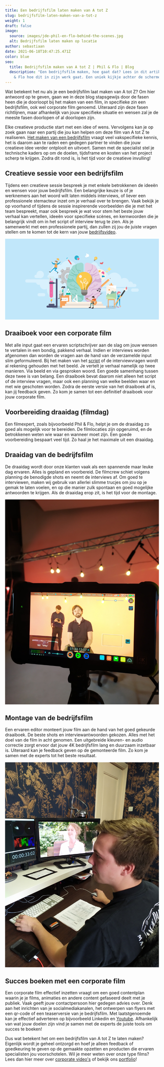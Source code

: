 ```yaml
---
title: Een bedrijfsfilm laten maken van A tot Z
slug: bedrijfsfilm-laten-maken-van-a-tot-z
weight: 1
draft: false
image:
  source: images/jde-phil-en-flo-behind-the-scenes.jpg
  alt: Bedrijfsfilm laten maken op locatie
author: sebastiaan
date: 2021-06-18T10:47:25.471Z
color: blue
seo:
  title: Bedrijfsfilm maken van A tot Z | Phil & Flo | Blog
  description: "Een bedrijfsfilm maken, hoe gaat dat? Lees in dit artikel van Phil
    & Flo hoe dit in zijn werk gaat. Een uniek kijkje achter de schermen. "
---
```

Wat betekent het nu als je een bedrijfsfilm laat maken van A tot Z? Om hier antwoord op te geven, gaan we in deze blog stapsgewijs door de fasen heen die je doorloopt bij het maken van een film, in specifieke zin een bedrijfsfilm, ook wel corporate film genoemd. Uiteraard zijn deze fasen richtlijnen, maar afhankelijk van jouw specifieke situatie en wensen zal je de meeste fasen doorlopen of al doorlopen zijn.

Elke creatieve productie start met een idee of wens. Vervolgens kan je op zoek gaan naar een partij die jou kan helpen om deze film van A tot Z te realiseren. [Het maken van een bedrijfsfilm](https://www.philenflo.nl/bedrijfsfilm-laten-maken/) vraagt veel vakspecifieke kennis, het is daarom aan te raden een gedegen partner te vinden die jouw creatieve idee verder ontplooit en uitvoert. Samen met de specialist stel je technische kaders op om de doelen, tijdsframe en kosten van het project scherp te krijgen. Zodra dit rond is, is het tijd voor de creatieve invulling!

## Creatieve sessie voor een bedrijfsfilm

Tijdens een creatieve sessie bespreek je met enkele betrokkenen de ideeën en wensen voor jouw bedrijfsfilm. Een belangrijke keuze is of je werknemers aan het woord wilt laten middels interviews, of liever een professionele stemacteur inzet om je verhaal over te brengen. Vaak bekijk je op voorhand of tijdens de sessie inspirerende voorbeelden die je met het team bespreekt, maar ook bespreek je wat voor stem het beste jouw verhaal kan vertellen, ideeën voor specifieke scènes, en kernwoorden die je belangrijk vindt om in het script of interview terug te zien. Als je samenwerkt met een professionele partij, dan zullen zij jou de juiste vragen stellen om te komen tot de kern van jouw [bedrijfsvideo](https://www.philenflo.nl/bedrijfsvideo/).

![Creatieve sessie bedrijfsvideo](images/creatieve-sessie-video-kopie.jpg)

## Draaiboek voor een corporate film

Met alle input gaat een ervaren scriptschrijver aan de slag om jouw wensen te vertalen in een bondig, pakkend verhaal. Indien er interviews worden afgenomen dan worden de vragen aan de hand van de verzamelde input slim geformuleerd. Bij het maken van het [script](https://www.philenflo.nl/blog/bedrijfsfilm-laten-maken-van-a-tot-z/) of de interviewvragen wordt al rekening gehouden met het beeld. Je vertelt je verhaal namelijk op twee manieren. Via beeld en via gesproken woord. Een goede samenhang tussen deze twee is van belang. Een draaiboek bevat daarom niet alleen het script of de interview vragen, maar ook een planning van welke beelden waar en met wie geschoten worden. Zodra de eerste versie van het draaiboek af is, kan jij feedback geven. Zo kom je samen tot een definitief draaiboek voor jouw corporate film.

## Voorbereiding draaidag (filmdag)

Een filmexpert, zoals bijvoorbeeld Phil & Flo, helpt je om de draaidag zo goed als mogelijk voor te bereiden. De filmlocaties zijn opgeruimd, en de betrokkenen weten wie waar en wanneer moet zijn. Een goede voorbereiding bespaart veel tijd. Zo haal je het maximale uit een draaidag.

## Draaidag van de bedrijfsfilm

De draaidag wordt door onze klanten vaak als een spannende maar leuke dag ervaren. Alles is gepland en voorbereid. De filmcrew schiet volgens planning de benodigde shots en neemt de interviews af. Om goed te interviewen, maken wij gebruik van allerlei slimme trucjes om jou op je gemak te laten voelen, en op die manier zulk spontaan en goed mogelijke antwoorden te krijgen. Als de draaidag erop zit, is het tijd voor de montage.

![Draaidag bedrijfsfilm](images/draaidag-bedrijfsfilm-kopie.jpg)

## Montage van de bedrijfsfilm

Een ervaren editor monteert jouw film aan de hand van het goed gekeurde draaiboek. De beste shots en interviewantwoorden gekozen. Alles met het doel van de film in acht genomen. Een uitgebreide kleuren- en audio correctie zorgt ervoor dat jouw 4K bedrijfsfilm lang en duurzaam inzetbaar is. Uiteraard kan je feedback geven op de gemonteerde film. Zo kom je samen met de experts tot het beste resultaat.

![Bedrijfsvideo monteren](images/video-editen-kopie.jpg)

## Succes boeken met een corporate film

Een corporate film effectief inzetten vraagt om een goed contentplan waarin je je films, animaties en andere content gefaseerd deelt met je publiek. Vaak geeft jouw contactpersoon hier gedegen advies over. Denk aan het inrichten van je socialmediakanalen, het ontwerpen van flyers met een qr-code of een teaserversie van je bedrijfsfilm. Met laatstgenoemde kan je effectief adverteren op bijvoorbeeld Linkedin en [Youtube](https://www.philenflo.nl/you-tube-marketing/). Afhankelijk van wat jouw doelen zijn vind je samen met de experts de juiste tools om succes te boeken!

Dus wat betekent het om een bedrijfsfilm van A tot Z te laten maken? Eigenlijk wordt je geheel ontzorgd en hoef je alleen feedback of goedkeuring te geven op de gemaakte opzetten en producten die ervaren specialisten jou voorschotelen. Wil je meer weten over onze type films? Lees dan hier meer over [](https://www.philenflo.nl/oplossingen/video-laten-maken/)[corporate video's](https://www.philenflo.nl/corporate-video/) of bekijk ons [portfolio](https://www.philenflo.nl/portfolio/)!
